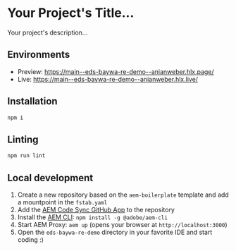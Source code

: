 # Your Project's Title...
Your project's description...

## Environments
- Preview: https://main--eds-baywa-re-demo--anianweber.hlx.page/
- Live: https://main--eds-baywa-re-demo--anianweber.hlx.live/

## Installation

```sh
npm i
```

## Linting

```sh
npm run lint
```

## Local development

1. Create a new repository based on the `aem-boilerplate` template and add a mountpoint in the `fstab.yaml`
1. Add the [AEM Code Sync GitHub App](https://github.com/apps/aem-code-sync) to the repository
1. Install the [AEM CLI](https://github.com/adobe/helix-cli): `npm install -g @adobe/aem-cli`
1. Start AEM Proxy: `aem up` (opens your browser at `http://localhost:3000`)
1. Open the `eds-baywa-re-demo` directory in your favorite IDE and start coding :)
